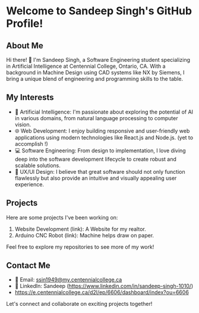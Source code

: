 # Welcome to Sandeep Singh's GitHub Profile!

## About Me

Hi there! 👋 I'm Sandeep Singh, a Software Engineering student specializing in Artificial Intelligence at Centennial College, Ontario, CA. With a background in Machine Design using CAD systems like NX by Siemens, I bring a unique blend of engineering and programming skills to the table.

## My Interests

- 🤖 Artificial Intelligence: I'm passionate about exploring the potential of AI in various domains, from natural language processing to computer vision.
- 🌐 Web Development: I enjoy building responsive and user-friendly web applications using modern technologies like React.js and Node.js. (yet to accomplish !)
- 💻 Software Engineering: From design to implementation, I love diving deep into the software development lifecycle to create robust and scalable solutions.
- 🎨 UX/UI Design: I believe that great software should not only function flawlessly but also provide an intuitive and visually appealing user experience.

## Projects

Here are some projects I've been working on:

1. Website Development (link): A Website for my realtor.
2. Arduino CNC Robot (link): Machine helps draw on paper.

Feel free to explore my repositories to see more of my work!

## Contact Me

- 📧 Email: ssin1949@my.centennialcollege.ca
- 🔗 LinkedIn: Sandeep (https://www.linkedin.com/in/sandeep-singh-1010/)
- https://e.centennialcollege.ca/d2l/ep/6606/dashboard/index?ou=6606

Let's connect and collaborate on exciting projects together!

